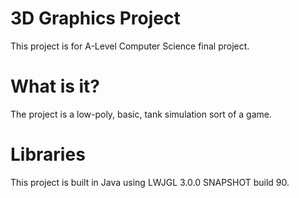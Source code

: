 # 3D Graphics Project
This project is for A-Level Computer Science final project.

# What is it?
The project is a low-poly, basic, tank simulation sort of a game.

# Libraries
This project is built in Java using LWJGL 3.0.0 SNAPSHOT build 90.